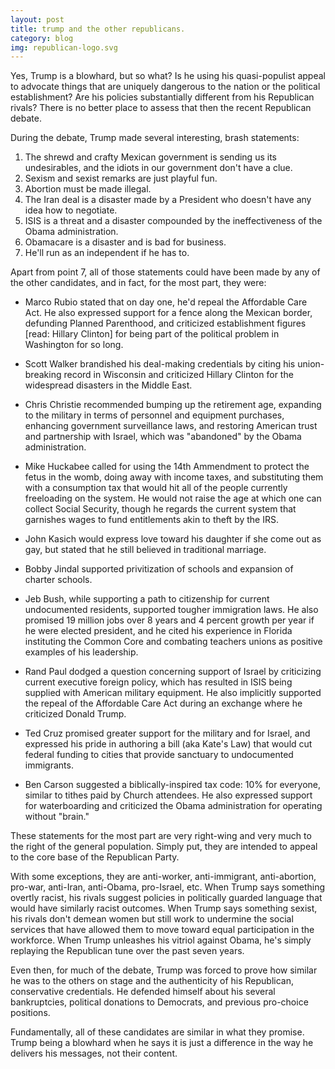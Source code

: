```yaml
---
layout: post
title: trump and the other republicans.
category: blog
img: republican-logo.svg
---
```


Yes, Trump is a blowhard, but so what? Is he using his quasi-populist appeal to advocate things that are uniquely dangerous to the nation or the political establishment? Are his policies substantially different from his Republican rivals? There is no better place to assess that then the recent Republican debate.  

During the debate, Trump made several interesting, brash statements:  
1. The shrewd and crafty Mexican government is sending us its undesirables, and the idiots in our government don't have a clue.  
2. Sexism and sexist remarks are just playful fun.  
3. Abortion must be made illegal.  
4. The Iran deal is a disaster made by a President who doesn't have any idea how to negotiate.  
5. ISIS is a threat and a disaster compounded by the ineffectiveness of the Obama administration.  
6. Obamacare is a disaster and is bad for business.  
7. He'll run as an independent if he has to.  

Apart from point 7, all of those statements could have been made by any of the other candidates, and in fact, for the most part, they were:  

* Marco Rubio stated that on day one, he'd repeal the Affordable Care Act. He also expressed support for a fence along the Mexican border, defunding Planned Parenthood, and criticized establishment figures [read: Hillary Clinton] for being part of the political problem in Washington for so long.  

* Scott Walker brandished his deal-making credentials by citing his union-breaking record in Wisconsin and criticized Hillary Clinton for the widespread disasters in the Middle East.  

* Chris Christie recommended bumping up the retirement age, expanding to the military in terms of personnel and equipment purchases, enhancing government surveillance laws, and restoring American trust and partnership with Israel, which was "abandoned" by the Obama administration.  

* Mike Huckabee called for using the 14th Ammendment to protect the fetus in the womb, doing away with income taxes, and substituting them with a consumption tax that would hit all of the people currently freeloading on the system. He would not raise the age at which one can collect Social Security, though he regards the current system that garnishes wages to fund entitlements akin to theft by the IRS.  

* John Kasich would express love toward his daughter if she come out as gay, but stated that he still believed in traditional marriage.  

* Bobby Jindal supported privitization of schools and expansion of charter schools.  

* Jeb Bush, while supporting a path to citizenship for current undocumented residents, supported tougher immigration laws. He also promised 19 million jobs over 8 years and 4 percent growth per year if he were elected president, and he cited his experience in Florida instituting the Common Core and combating teachers unions as positive examples of his leadership.  

* Rand Paul dodged a question concerning support of Israel by criticizing current executive foreign policy, which has resulted in ISIS being supplied with American military equipment. He also implicitly supported the repeal of the Affordable Care Act during an exchange where he criticized Donald Trump.  

* Ted Cruz promised greater support for the military and for Israel, and expressed his pride in authoring a bill (aka Kate's Law) that would cut federal funding to cities that provide sanctuary to undocumented immigrants.  

* Ben Carson suggested a biblically-inspired tax code: 10% for everyone, similar to tithes paid by Church attendees. He also expressed support for waterboarding and criticized the Obama administration for operating without "brain."   

These statements for the most part are very right-wing and very much to the right of the general population. Simply put, they are intended to appeal to the core base of the Republican Party. 

With some exceptions, they are anti-worker, anti-immigrant, anti-abortion, pro-war, anti-Iran, anti-Obama, pro-Israel, etc. When Trump says something overtly racist, his rivals suggest policies in politically guarded language that would have similarly racist outcomes. When Trump says something sexist, his rivals don't demean women but still work to undermine the social services that have allowed them to move toward equal participation in the workforce. When Trump unleashes his vitriol against Obama, he's simply replaying the Republican tune over the past seven years.  

Even then, for much of the debate, Trump was forced to prove how similar he was to the others on stage and the authenticity of his Republican, conservative credentials. He defended himself about his several bankruptcies, political donations to Democrats, and previous pro-choice positions.  

Fundamentally, all of these candidates are similar in what they promise. Trump being a blowhard when he says it is just a difference in the way he delivers his messages, not their content.  
